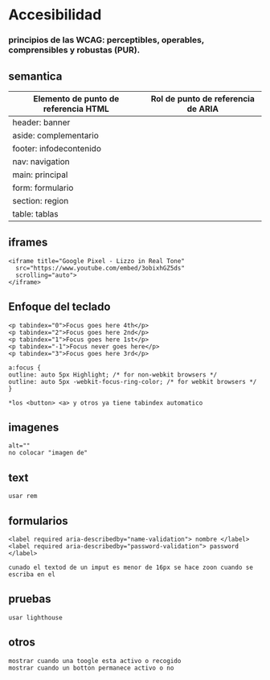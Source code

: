 


# Accesibilidad

### principios de las WCAG: perceptibles, operables, comprensibles y robustas (PUR). 



## semantica

|Elemento de punto de referencia HTML|	Rol de punto de referencia de ARIA|
|--------|--------|
|    header:	     banner |   
|    aside: 	complementario   |   
|  footer:   infodecontenido    | 
|  nav:     navigation    | 
|  main:   	principal    | 
|  form:	formulario    | 
|  section:  	region    | 
| table: tablas |


## iframes

    <iframe title="Google Pixel - Lizzo in Real Tone"
      src="https://www.youtube.com/embed/3obixhGZ5ds"
      scrolling="auto">
    </iframe>

## Enfoque del teclado

    <p tabindex="0">Focus goes here 4th</p>
    <p tabindex="2">Focus goes here 2nd</p>
    <p tabindex="1">Focus goes here 1st</p>
    <p tabindex="-1">Focus never goes here</p>
    <p tabindex="3">Focus goes here 3rd</p>

    a:focus {
    outline: auto 5px Highlight; /* for non-webkit browsers */
    outline: auto 5px -webkit-focus-ring-color; /* for webkit browsers */
    }

    *los <button> <a> y otros ya tiene tabindex automatico

## imagenes 

    alt="" 
    no colocar "imagen de"

## text
    usar rem

## formularios

    <label required aria-describedby="name-validation"> nombre </label>
    <label required aria-describedby="password-validation"> password </label>

    cunado el textod de un imput es menor de 16px se hace zoon cuando se escriba en el

## pruebas
    usar lighthouse

## otros
    mostrar cuando una toogle esta activo o recogido 
    mostrar cuando un botton permanece activo o no